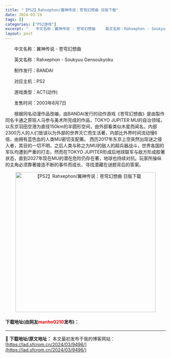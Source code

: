 ```yaml
---
title: "【PS2】Rahxephon/翼神传说：苍穹幻想曲 日版下载"
date: 2024-03-19
tags: []
categories: ["PS2游戏"]
excerpt: "　　中文名称：翼神传说 - 苍穹幻想曲 　　英文名称：Rahxephon - Soukyuu Gensoukyoku 　　制作发行：BANDAI 　　对应主机：PS2 　　游戏类型：ACT(动作) 　　发售时间：2003年8月7日 　　根据同名动漫作品改编，由BANDAI发行的动作游戏《苍穹幻想曲》&hellip;"
layout: post
---
```


 <p>　　中文名称：翼神传说 - 苍穹幻想曲</p> <p>　　英文名称：Rahxephon - Soukyuu Gensoukyoku</p> <p>　　制作发行：BANDAI</p> <p>　　对应主机：PS2</p> <p>　　游戏类型：ACT(动作)</p> <p>　　发售时间：2003年8月7日</p> <p>　　根据同名动漫作品改编，由BANDAI发行的动作游戏《苍穹幻想曲》是由製作同名卡通之原班人马参与美术所完成的作品，TOKYO JUPITER MU的自治领域，以东京羽田空港为直径150km的半圆形空间，由外部看类似木星而闻名，内部2300万人的人们皆误以为外部的世界灭亡而生活著，内部比外界时间流动慢6倍，由拥有蓝色血的人类MU密切支配著。 西历2017年东京上空突然出现谜之侵入者，其目的一切不明，之后人类与称之为MU的敌人的超兵器战斗，世界各国的军队均遭到严重的打击，然而在TOKYO JUPITER形成后地球联军与敌方形成胶著状态，直到2027年现在MU的潜在危险仍存在著，地球也持续对抗。玩家所操纵的主角必须靠著接连不断的事件而成长、寻找潜藏在谜题背后的答案。</p> <p align="center"><img align="" border="0" src="https://lad.sfcrom.cn/wp-content/uploads/2024/03/20240319_65f99923075a6.jpg" width="440" alt="【PS2】Rahxephon/翼神传说：苍穹幻想曲 日版下载" /></p> <p><h4>下载地址(由网友<font color="red">manho0210</font>发布)：</h4></p> 

---
📖 **下载地址/原文地址：** 本文最初发布于我的博客网站：[https://lad.sfcrom.cn/2024/03/9496/](https://lad.sfcrom.cn/2024/03/9496/)
